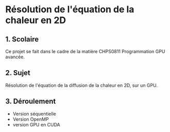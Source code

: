 # Résolution de l'équation de la chaleur en 2D

## 1. Scolaire
Ce projet se fait dans le cadre de la matière CHPS0811 Programmation GPU avancée.

## 2. Sujet
Résolution de l'équation de la diffusion de la chaleur en 2D, sur un GPU.

## 3. Déroulement
* Version séquentielle
* Version OpenMP
* version GPU en CUDA